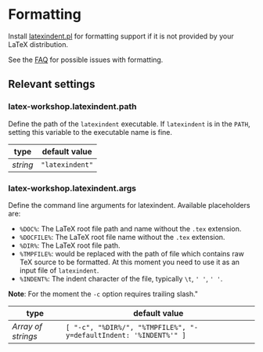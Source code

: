 # Formatting

Install [latexindent.pl](https://github.com/cmhughes/latexindent.pl) for formatting support if it is not provided by your LaTeX distribution.

See the [FAQ](#my-file-gets-messed-up) for possible issues with formatting.

## Relevant settings

### latex-workshop.latexindent.path

Define the path of the `latexindent` executable. If `latexindent` is in the `PATH`, setting this variable to the executable name is fine.

| type     | default value   |
| -------- | --------------- |
| _string_ | `"latexindent"` |

### latex-workshop.latexindent.args

Define the command line arguments for latexindent. Available placeholders are:

- `%DOC%`: The LaTeX root file path and name without the `.tex` extension.
- `%DOCFILE%`: The LaTeX root file name without the `.tex` extension.
- `%DIR%`: The LaTeX root file path.
- `%TMPFILE%`: would be replaced with the path of file which contains raw TeX source to be formatted. At this moment you need to use it as an input file of `latexindent`.
- `%INDENT%`: The indent character of the file, typically `\t`, `' '`, `' '`.

**Note**: For the moment the `-c` option requires trailing slash."

| type               | default value                                                     |
| ------------------ | ----------------------------------------------------------------- |
| _Array of strings_ | `[ "-c", "%DIR%/", "%TMPFILE%", "-y=defaultIndent: '%INDENT%'" ]` |
